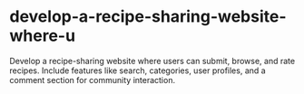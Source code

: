 # develop-a-recipe-sharing-website-where-u
Develop a recipe-sharing website where users can submit, browse, and rate recipes. Include features like search, categories, user profiles, and a comment section for community interaction.
